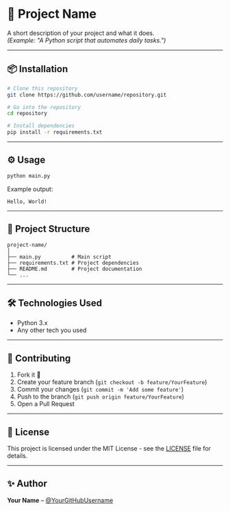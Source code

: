 # 🚀 Project Name

A short description of your project and what it does.  
*(Example: "A Python script that automates daily tasks.")*

---

## 📦 Installation

```bash
# Clone this repository
git clone https://github.com/username/repository.git

# Go into the repository
cd repository

# Install dependencies
pip install -r requirements.txt
```

---

## ⚙️ Usage

```bash
python main.py
```

Example output:
```
Hello, World!
```

---

## 📂 Project Structure
```
project-name/
│
├── main.py          # Main script
├── requirements.txt # Project dependencies
├── README.md        # Project documentation
└── ...
```

---

## 🛠 Technologies Used

- Python 3.x
- Any other tech you used

---

## 🤝 Contributing

1. Fork it 🍴  
2. Create your feature branch (`git checkout -b feature/YourFeature`)  
3. Commit your changes (`git commit -m 'Add some feature'`)  
4. Push to the branch (`git push origin feature/YourFeature`)  
5. Open a Pull Request  

---

## 📜 License

This project is licensed under the MIT License - see the [LICENSE](LICENSE) file for details.

---

## ✨ Author

**Your Name** – [@YourGitHubUsername](https://github.com/YourGitHubUsername)  
